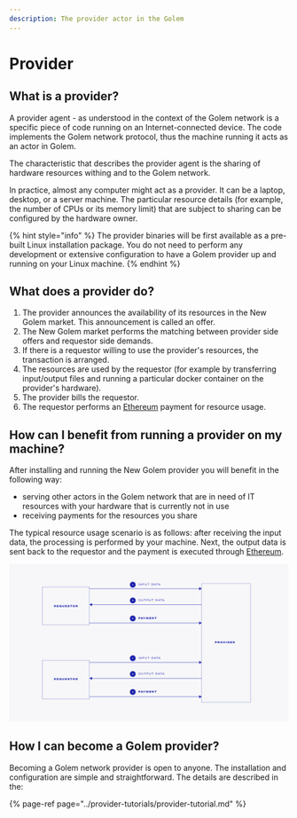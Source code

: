```yaml
---
description: The provider actor in the Golem
---
```


# Provider

## What is a provider?

A provider agent - as understood in the context of the Golem network is a specific piece of code running on an Internet-connected device. The code implements the Golem network protocol, thus the machine running it acts as an actor in Golem.

The characteristic that describes the provider agent is the sharing of hardware resources withing and to the Golem network.

In practice, almost any computer might act as a provider. It can be a laptop, desktop, or a server machine. The particular resource details \(for example, the number of CPUs or its memory limit\) that are subject to sharing can be configured by the hardware owner.

{% hint style="info" %}
The provider binaries will be first available as a pre-built Linux installation package. You do not need to perform any development or extensive configuration to have a Golem provider up and running on your Linux machine.
{% endhint %}

## What does a provider do?

1. The provider announces the availability of its resources in the New Golem market. This announcement is called an offer.
2. The New Golem market performs the matching between provider side offers and requestor side demands.
3. If there is a requestor willing to use the provider's resources, the transaction is arranged.
4. The resources are used by the requestor \(for example by transferring input/output files and running a particular docker container on the provider's hardware\).
5. The provider bills the requestor.
6. The requestor performs an [Ethereum](https://ethereum.org/) payment for resource usage.

## How can I benefit from running a provider on my machine?

After installing and running the New Golem provider you will benefit in the following way:

* serving other actors in the Golem network that are in need of IT resources with your hardware that is currently not in use
* receiving payments for the resources you share

The typical resource usage scenario is as follows: after receiving the input data, the processing is performed by your machine. Next, the output data is sent back to the requestor and the payment is executed through [Ethereum](https://ethereum.org/).

![](../.gitbook/assets/tnm-docs-infographics-02.jpg)

## How I can become a Golem provider?

Becoming a Golem network provider is open to anyone. The installation and configuration are simple and straightforward. The details are described in the:

{% page-ref page="../provider-tutorials/provider-tutorial.md" %}

